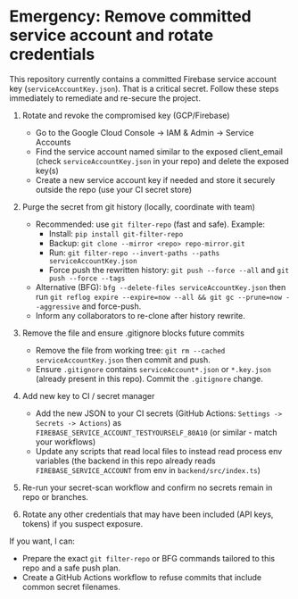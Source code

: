# Emergency: Remove committed service account and rotate credentials

This repository currently contains a committed Firebase service account key (`serviceAccountKey.json`). That is a critical secret. Follow these steps immediately to remediate and re-secure the project.

1) Rotate and revoke the compromised key (GCP/Firebase)
   - Go to the Google Cloud Console -> IAM & Admin -> Service Accounts
   - Find the service account named similar to the exposed client_email (check `serviceAccountKey.json` in your repo) and delete the exposed key(s)
   - Create a new service account key if needed and store it securely outside the repo (use your CI secret store)

2) Purge the secret from git history (locally, coordinate with team)
   - Recommended: use `git filter-repo` (fast and safe). Example:
     - Install: `pip install git-filter-repo`
     - Backup: `git clone --mirror <repo> repo-mirror.git`
     - Run: `git filter-repo --invert-paths --paths serviceAccountKey.json`
     - Force push the rewritten history: `git push --force --all` and `git push --force --tags`
   - Alternative (BFG): `bfg --delete-files serviceAccountKey.json` then run `git reflog expire --expire=now --all && git gc --prune=now --aggressive` and force-push.
   - Inform any collaborators to re-clone after history rewrite.

3) Remove the file and ensure .gitignore blocks future commits
   - Remove the file from working tree: `git rm --cached serviceAccountKey.json` then commit and push.
   - Ensure `.gitignore` contains `serviceAccount*.json` or `*.key.json` (already present in this repo). Commit the `.gitignore` change.

4) Add new key to CI / secret manager
   - Add the new JSON to your CI secrets (GitHub Actions: `Settings -> Secrets -> Actions`) as `FIREBASE_SERVICE_ACCOUNT_TESTYOURSELF_80A10` (or similar - match your workflows)
   - Update any scripts that read local files to instead read process env variables (the backend in this repo already reads `FIREBASE_SERVICE_ACCOUNT` from env in `backend/src/index.ts`)

5) Re-run your secret-scan workflow and confirm no secrets remain in repo or branches.

6) Rotate any other credentials that may have been included (API keys, tokens) if you suspect exposure.

If you want, I can:
- Prepare the exact `git filter-repo` or BFG commands tailored to this repo and a safe push plan.
- Create a GitHub Actions workflow to refuse commits that include common secret filenames.
